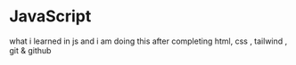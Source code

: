 # JavaScript
what i learned in js and i am doing this after completing html, css , tailwind , git & github
